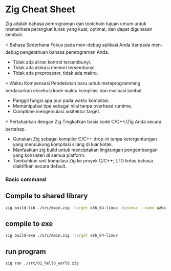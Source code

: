 # Zig Cheat Sheet
Zig adalah bahasa pemrograman dan toolchain tujuan umum untuk memelihara perangkat lunak yang kuat, optimal, dan dapat digunakan kembali.

⚡ Bahasa Sederhana
Fokus pada men-debug aplikasi Anda daripada men-debug pengetahuan bahasa pemrograman Anda.

- Tidak ada aliran kontrol tersembunyi.
- Tidak ada alokasi memori tersembunyi.
- Tidak ada preprosesor, tidak ada makro.

⚡ Waktu Kompensasi
Pendekatan baru untuk metaprogramming berdasarkan eksekusi kode waktu kompilasi dan evaluasi lambat.

- Panggil fungsi apa pun pada waktu kompilasi.
- Memanipulasi tipe sebagai nilai tanpa overhead runtime.
- Comptime mengemulasi arsitektur target.
  
⚡ Pertahankan dengan Zig
Tingkatkan basis kode C/C++/Zig Anda secara bertahap.

- Gunakan Zig sebagai kompiler C/C++ drop-in tanpa ketergantungan yang mendukung kompilasi silang di luar kotak.
- Manfaatkan zig build untuk menciptakan lingkungan pengembangan yang konsisten di semua platform.
- Tambahkan unit kompilasi Zig ke proyek C/C++; LTO lintas bahasa diaktifkan secara default.

### Basic command
## Compile to shared library
```bash
zig build-lib ./src/main.zig -target x86_64-linux -dynamic --name azka
```

## compile to exe
```bash
zig build-exe ./src/main.zig -target x86_64-linux
```

## run program

```bash
zig run ./src/01_hello_world.zig
```